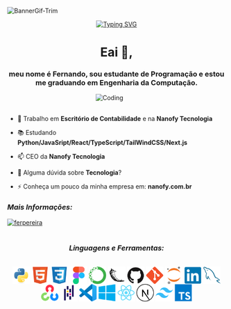![BannerGif-Trim](https://user-images.githubusercontent.com/103957365/202779603-01fbb723-de95-4683-b2ab-439f332a2a16.gif)
<div align="center">
  
[![Typing SVG](https://readme-typing-svg.herokuapp.com?duration=4000&center=true&vCenter=false&width=500&lines=Hello+World)](https://git.io/typing-svg)  

</div>

<h1 align="center">Eai 👋,</h1>
<h3 align="center">meu nome é Fernando, sou estudante de Programação e estou me graduando em Engenharia da Computação.</h3>
<img align="right" alt="Coding" width="300" src="https://media.tenor.com/whgQwNlVvNkAAAAi/xero-code.gif">

<br><br>
- 🔭 Trabalho em **Escritório de Contabilidade** e na **Nanofy Tecnologia**

- 📚 Estudando **Python/JavaSript/React/TypeScript/TailWindCSS/Next.js**

- 📫 CEO da **Nanofy Tecnologia**

- 💬 Alguma dúvida sobre **Tecnologia**?

- ⚡ Conheça um pouco da minha empresa em: **nanofy.com.br**

<h3 align="left"><B><I>Mais Informações:</B></I></h3>
<p align="left">
<a href="https://www.beacons.ai/ferpereira" target="_blank"><img src="https://img.shields.io/badge/-CONTATOS-%23E4405F?style=for-the-badge&logo=beacons&logoColor=white" alt="ferpereira" height="25" width="75" /></a>
<br><br>
<h3 align="center"><B><I>Linguagens e Ferramentas:</B></I></h3>

<div align="center" style="display: inline_block"><br>
  
  <img align="center" alt="PYTHON" height="40" width="40" src="https://raw.githubusercontent.com/devicons/devicon/master/icons/python/python-original.svg">
  <img align="center" alt="HTML" height="40" width="40" src="https://raw.githubusercontent.com/devicons/devicon/master/icons/html5/html5-original.svg">
  <img align="center" alt="CSS" height="40" width="40" src="https://raw.githubusercontent.com/devicons/devicon/master/icons/css3/css3-original.svg">
  <img align="center" alt="Figma" height="40" width="40" src="https://raw.githubusercontent.com/devicons/devicon/master/icons/figma/figma-original.svg">
  <img align="center" alt="Anaconda" height="40" width="40" src="https://raw.githubusercontent.com/devicons/devicon/master/icons/anaconda/anaconda-original.svg">
  <img align="center" alt="Flask" height="40" width="40" src="https://raw.githubusercontent.com/devicons/devicon/master/icons/flask/flask-original.svg">
  <img align="center" alt="GitHub" height="40" width="40" src="https://raw.githubusercontent.com/devicons/devicon/master/icons/github/github-original.svg">
  <img align="center" alt="Git" height="40" width="40" src="https://raw.githubusercontent.com/devicons/devicon/master/icons/git/git-original.svg">
  <img align="center" alt="Jupyter" height="40" width="40" src="https://raw.githubusercontent.com/devicons/devicon/master/icons/jupyter/jupyter-original.svg">
  <img align="center" alt="LinkedIn" height="40" width="40" src="https://raw.githubusercontent.com/devicons/devicon/master/icons/linkedin/linkedin-original.svg">
  <img align="center" alt="MySQL" height="40" width="40" src="https://raw.githubusercontent.com/devicons/devicon/master/icons/mysql/mysql-original.svg">
  <img align="center" alt="OpenCV" height="40" width="40" src="https://raw.githubusercontent.com/devicons/devicon/master/icons/opencv/opencv-original.svg">
  <img align="center" alt="Pandas" height="40" width="40" src="https://raw.githubusercontent.com/devicons/devicon/master/icons/pandas/pandas-original.svg">
  <img align="center" alt="VScode" height="40" width="40" src="https://raw.githubusercontent.com/devicons/devicon/master/icons/vscode/vscode-original.svg">
  <img align="center" alt="Windows" height="40" width="40" src="https://raw.githubusercontent.com/devicons/devicon/master/icons/windows8/windows8-original.svg">
  <img align="center" alt="React" height="40" width="40" src="https://github.com/devicons/devicon/blob/master/icons/react/react-original.svg">
  <img align="center" alt="Nextjs" height="40" width="40" src="https://github.com/devicons/devicon/blob/master/icons/nextjs/nextjs-line.svg">
  <img align="center" alt="TailWindCSS" height="40" width="40" src="https://github.com/devicons/devicon/blob/master/icons/tailwindcss/tailwindcss-plain.svg">
  <img align="center" alt="TypeScript" height="40" width="40" src="https://github.com/devicons/devicon/blob/master/icons/typescript/typescript-original.svg">

<br><br>
